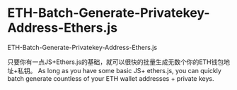 # ETH-Batch-Generate-Privatekey-Address-Ethers.js
ETH-Batch-Generate-Privatekey-Address-Ethers.js

只要你有一点JS+Ethers.js的基础，就可以很快的批量生成无数个你的ETH钱包地址+私钥。
As long as you have some basic JS+ ethers.js, you can quickly batch generate countless of your ETH wallet addresses + private keys.
